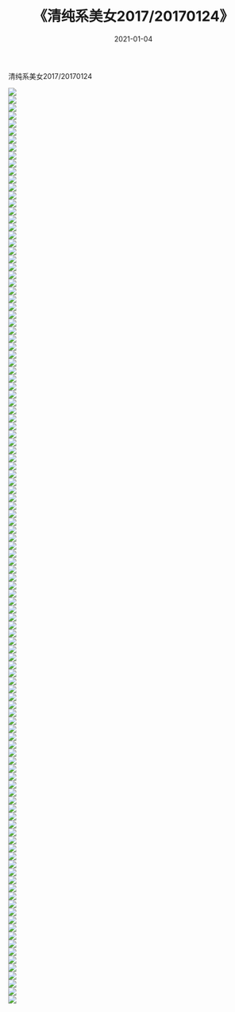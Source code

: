 ﻿---
layout: post
title:  《清纯系美女2017/20170124》
date:   2021-01-04
img: http://img.660000.xyz/Sharelink/清纯系美女/2017/20170124/000.jpg
categories: [美女, 清纯, 唯美]
---

清纯系美女2017/20170124

 ![](http://img.660000.xyz/Sharelink/清纯系美女/2017/20170124/001.jpg) <br>![](http://img.660000.xyz/Sharelink/清纯系美女/2017/20170124/002.jpg) <br>![](http://img.660000.xyz/Sharelink/清纯系美女/2017/20170124/003.jpg) <br>![](http://img.660000.xyz/Sharelink/清纯系美女/2017/20170124/004.jpg) <br>![](http://img.660000.xyz/Sharelink/清纯系美女/2017/20170124/005.jpg) <br>![](http://img.660000.xyz/Sharelink/清纯系美女/2017/20170124/006.jpg) <br>![](http://img.660000.xyz/Sharelink/清纯系美女/2017/20170124/007.jpg) <br>![](http://img.660000.xyz/Sharelink/清纯系美女/2017/20170124/008.jpg) <br>![](http://img.660000.xyz/Sharelink/清纯系美女/2017/20170124/009.jpg) <br>![](http://img.660000.xyz/Sharelink/清纯系美女/2017/20170124/010.jpg) <br>![](http://img.660000.xyz/Sharelink/清纯系美女/2017/20170124/011.jpg) <br>![](http://img.660000.xyz/Sharelink/清纯系美女/2017/20170124/012.jpg) <br>![](http://img.660000.xyz/Sharelink/清纯系美女/2017/20170124/013.jpg) <br>![](http://img.660000.xyz/Sharelink/清纯系美女/2017/20170124/014.jpg) <br>![](http://img.660000.xyz/Sharelink/清纯系美女/2017/20170124/015.jpg) <br>![](http://img.660000.xyz/Sharelink/清纯系美女/2017/20170124/016.jpg) <br>![](http://img.660000.xyz/Sharelink/清纯系美女/2017/20170124/017.jpg) <br>![](http://img.660000.xyz/Sharelink/清纯系美女/2017/20170124/018.jpg) <br>![](http://img.660000.xyz/Sharelink/清纯系美女/2017/20170124/019.jpg) <br>![](http://img.660000.xyz/Sharelink/清纯系美女/2017/20170124/020.jpg) <br>![](http://img.660000.xyz/Sharelink/清纯系美女/2017/20170124/021.jpg) <br>![](http://img.660000.xyz/Sharelink/清纯系美女/2017/20170124/022.jpg) <br>![](http://img.660000.xyz/Sharelink/清纯系美女/2017/20170124/023.jpg) <br>![](http://img.660000.xyz/Sharelink/清纯系美女/2017/20170124/024.jpg) <br>![](http://img.660000.xyz/Sharelink/清纯系美女/2017/20170124/025.jpg) <br>![](http://img.660000.xyz/Sharelink/清纯系美女/2017/20170124/026.jpg) <br>![](http://img.660000.xyz/Sharelink/清纯系美女/2017/20170124/027.jpg) <br>![](http://img.660000.xyz/Sharelink/清纯系美女/2017/20170124/028.jpg) <br>![](http://img.660000.xyz/Sharelink/清纯系美女/2017/20170124/029.jpg) <br>![](http://img.660000.xyz/Sharelink/清纯系美女/2017/20170124/030.jpg) <br>![](http://img.660000.xyz/Sharelink/清纯系美女/2017/20170124/031.jpg) <br>![](http://img.660000.xyz/Sharelink/清纯系美女/2017/20170124/032.jpg) <br>![](http://img.660000.xyz/Sharelink/清纯系美女/2017/20170124/033.jpg) <br>![](http://img.660000.xyz/Sharelink/清纯系美女/2017/20170124/034.jpg) <br>![](http://img.660000.xyz/Sharelink/清纯系美女/2017/20170124/035.jpg) <br>![](http://img.660000.xyz/Sharelink/清纯系美女/2017/20170124/036.jpg) <br>![](http://img.660000.xyz/Sharelink/清纯系美女/2017/20170124/037.jpg) <br>![](http://img.660000.xyz/Sharelink/清纯系美女/2017/20170124/038.jpg) <br>![](http://img.660000.xyz/Sharelink/清纯系美女/2017/20170124/039.jpg) <br>![](http://img.660000.xyz/Sharelink/清纯系美女/2017/20170124/040.jpg) <br>![](http://img.660000.xyz/Sharelink/清纯系美女/2017/20170124/041.jpg) <br>![](http://img.660000.xyz/Sharelink/清纯系美女/2017/20170124/042.jpg) <br>![](http://img.660000.xyz/Sharelink/清纯系美女/2017/20170124/043.jpg) <br>![](http://img.660000.xyz/Sharelink/清纯系美女/2017/20170124/044.jpg) <br>![](http://img.660000.xyz/Sharelink/清纯系美女/2017/20170124/045.jpg) <br>![](http://img.660000.xyz/Sharelink/清纯系美女/2017/20170124/046.jpg) <br>![](http://img.660000.xyz/Sharelink/清纯系美女/2017/20170124/047.jpg) <br>![](http://img.660000.xyz/Sharelink/清纯系美女/2017/20170124/048.jpg) <br>![](http://img.660000.xyz/Sharelink/清纯系美女/2017/20170124/049.jpg) <br>![](http://img.660000.xyz/Sharelink/清纯系美女/2017/20170124/050.jpg) <br>![](http://img.660000.xyz/Sharelink/清纯系美女/2017/20170124/051.jpg) <br>![](http://img.660000.xyz/Sharelink/清纯系美女/2017/20170124/052.jpg) <br>![](http://img.660000.xyz/Sharelink/清纯系美女/2017/20170124/053.jpg) <br>![](http://img.660000.xyz/Sharelink/清纯系美女/2017/20170124/054.jpg) <br>![](http://img.660000.xyz/Sharelink/清纯系美女/2017/20170124/055.jpg) <br>![](http://img.660000.xyz/Sharelink/清纯系美女/2017/20170124/056.jpg) <br>![](http://img.660000.xyz/Sharelink/清纯系美女/2017/20170124/057.jpg) <br>![](http://img.660000.xyz/Sharelink/清纯系美女/2017/20170124/058.jpg) <br>![](http://img.660000.xyz/Sharelink/清纯系美女/2017/20170124/059.jpg) <br>![](http://img.660000.xyz/Sharelink/清纯系美女/2017/20170124/060.jpg) <br>![](http://img.660000.xyz/Sharelink/清纯系美女/2017/20170124/061.jpg) <br>![](http://img.660000.xyz/Sharelink/清纯系美女/2017/20170124/062.jpg) <br>![](http://img.660000.xyz/Sharelink/清纯系美女/2017/20170124/063.jpg) <br>![](http://img.660000.xyz/Sharelink/清纯系美女/2017/20170124/064.jpg) <br>![](http://img.660000.xyz/Sharelink/清纯系美女/2017/20170124/065.jpg) <br>![](http://img.660000.xyz/Sharelink/清纯系美女/2017/20170124/066.jpg) <br>![](http://img.660000.xyz/Sharelink/清纯系美女/2017/20170124/067.jpg) <br>![](http://img.660000.xyz/Sharelink/清纯系美女/2017/20170124/068.jpg) <br>![](http://img.660000.xyz/Sharelink/清纯系美女/2017/20170124/069.jpg) <br>![](http://img.660000.xyz/Sharelink/清纯系美女/2017/20170124/070.jpg) <br>![](http://img.660000.xyz/Sharelink/清纯系美女/2017/20170124/071.jpg) <br>![](http://img.660000.xyz/Sharelink/清纯系美女/2017/20170124/072.jpg) <br>![](http://img.660000.xyz/Sharelink/清纯系美女/2017/20170124/073.jpg) <br>![](http://img.660000.xyz/Sharelink/清纯系美女/2017/20170124/074.jpg) <br>![](http://img.660000.xyz/Sharelink/清纯系美女/2017/20170124/075.jpg) <br>![](http://img.660000.xyz/Sharelink/清纯系美女/2017/20170124/076.jpg) <br>![](http://img.660000.xyz/Sharelink/清纯系美女/2017/20170124/077.jpg) <br>![](http://img.660000.xyz/Sharelink/清纯系美女/2017/20170124/078.jpg) <br>![](http://img.660000.xyz/Sharelink/清纯系美女/2017/20170124/079.jpg) <br>![](http://img.660000.xyz/Sharelink/清纯系美女/2017/20170124/080.jpg) <br>![](http://img.660000.xyz/Sharelink/清纯系美女/2017/20170124/081.jpg) <br>![](http://img.660000.xyz/Sharelink/清纯系美女/2017/20170124/082.jpg) <br>![](http://img.660000.xyz/Sharelink/清纯系美女/2017/20170124/083.jpg) <br>![](http://img.660000.xyz/Sharelink/清纯系美女/2017/20170124/084.jpg) <br>![](http://img.660000.xyz/Sharelink/清纯系美女/2017/20170124/085.jpg) <br>![](http://img.660000.xyz/Sharelink/清纯系美女/2017/20170124/086.jpg) <br>![](http://img.660000.xyz/Sharelink/清纯系美女/2017/20170124/087.jpg) <br>![](http://img.660000.xyz/Sharelink/清纯系美女/2017/20170124/088.jpg) <br>![](http://img.660000.xyz/Sharelink/清纯系美女/2017/20170124/089.jpg) <br>![](http://img.660000.xyz/Sharelink/清纯系美女/2017/20170124/090.jpg) <br>![](http://img.660000.xyz/Sharelink/清纯系美女/2017/20170124/091.jpg) <br>![](http://img.660000.xyz/Sharelink/清纯系美女/2017/20170124/092.jpg) <br>![](http://img.660000.xyz/Sharelink/清纯系美女/2017/20170124/093.jpg) <br>![](http://img.660000.xyz/Sharelink/清纯系美女/2017/20170124/094.jpg) <br>![](http://img.660000.xyz/Sharelink/清纯系美女/2017/20170124/095.jpg) <br>![](http://img.660000.xyz/Sharelink/清纯系美女/2017/20170124/096.jpg) <br>![](http://img.660000.xyz/Sharelink/清纯系美女/2017/20170124/097.jpg) <br>![](http://img.660000.xyz/Sharelink/清纯系美女/2017/20170124/098.jpg) <br>![](http://img.660000.xyz/Sharelink/清纯系美女/2017/20170124/099.jpg) <br>![](http://img.660000.xyz/Sharelink/清纯系美女/2017/20170124/100.jpg) <br>![](http://img.660000.xyz/Sharelink/清纯系美女/2017/20170124/101.jpg) <br>![](http://img.660000.xyz/Sharelink/清纯系美女/2017/20170124/102.jpg) <br>![](http://img.660000.xyz/Sharelink/清纯系美女/2017/20170124/103.jpg) <br>![](http://img.660000.xyz/Sharelink/清纯系美女/2017/20170124/104.jpg) <br>![](http://img.660000.xyz/Sharelink/清纯系美女/2017/20170124/105.jpg) <br>![](http://img.660000.xyz/Sharelink/清纯系美女/2017/20170124/106.jpg) <br>![](http://img.660000.xyz/Sharelink/清纯系美女/2017/20170124/107.jpg) <br>![](http://img.660000.xyz/Sharelink/清纯系美女/2017/20170124/108.jpg) <br>![](http://img.660000.xyz/Sharelink/清纯系美女/2017/20170124/109.jpg) <br>![](http://img.660000.xyz/Sharelink/清纯系美女/2017/20170124/110.jpg) <br>![](http://img.660000.xyz/Sharelink/清纯系美女/2017/20170124/111.jpg) <br>![](http://img.660000.xyz/Sharelink/清纯系美女/2017/20170124/112.jpg) <br>![](http://img.660000.xyz/Sharelink/清纯系美女/2017/20170124/113.jpg) <br>![](http://img.660000.xyz/Sharelink/清纯系美女/2017/20170124/114.jpg) <br>![](http://img.660000.xyz/Sharelink/清纯系美女/2017/20170124/115.jpg) <br>